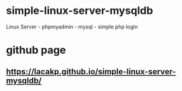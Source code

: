 # simple-linux-server-mysqldb
Linux Server - phpmyadmin - mysql - simple php login

# github page 
## https://lacakp.github.io/simple-linux-server-mysqldb/
